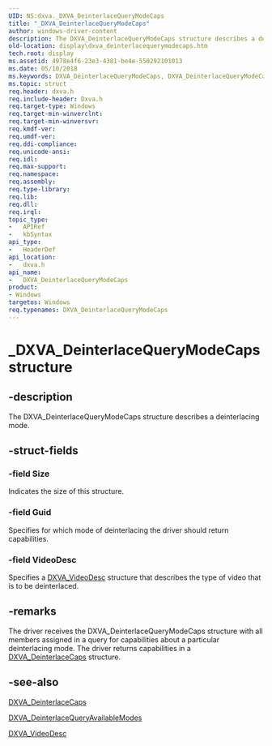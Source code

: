 ```yaml
---
UID: NS:dxva._DXVA_DeinterlaceQueryModeCaps
title: "_DXVA_DeinterlaceQueryModeCaps"
author: windows-driver-content
description: The DXVA_DeinterlaceQueryModeCaps structure describes a deinterlacing mode.
old-location: display\dxva_deinterlacequerymodecaps.htm
tech.root: display
ms.assetid: 4978e4f6-23e3-4381-be4e-550292101013
ms.date: 05/10/2018
ms.keywords: DXVA_DeinterlaceQueryModeCaps, DXVA_DeinterlaceQueryModeCaps structure [Display Devices], _DXVA_DeinterlaceQueryModeCaps, display.dxva_deinterlacequerymodecaps, dxva/DXVA_DeinterlaceQueryModeCaps, dxvaref_a9b0a8a8-0a11-417c-a356-6b39cb1f7ddb.xml
ms.topic: struct
req.header: dxva.h
req.include-header: Dxva.h
req.target-type: Windows
req.target-min-winverclnt: 
req.target-min-winversvr: 
req.kmdf-ver: 
req.umdf-ver: 
req.ddi-compliance: 
req.unicode-ansi: 
req.idl: 
req.max-support: 
req.namespace: 
req.assembly: 
req.type-library: 
req.lib: 
req.dll: 
req.irql: 
topic_type:
-	APIRef
-	kbSyntax
api_type:
-	HeaderDef
api_location:
-	dxva.h
api_name:
-	DXVA_DeinterlaceQueryModeCaps
product:
- Windows
targetos: Windows
req.typenames: DXVA_DeinterlaceQueryModeCaps
---
```


# _DXVA_DeinterlaceQueryModeCaps structure


## -description


The DXVA_DeinterlaceQueryModeCaps structure describes a deinterlacing mode. 


## -struct-fields




### -field Size

Indicates the size of this structure.


### -field Guid

Specifies for which mode of deinterlacing the driver should return capabilities.


### -field VideoDesc

Specifies a <a href="https://msdn.microsoft.com/library/windows/hardware/ff564070">DXVA_VideoDesc</a> structure that describes the type of video that is to be deinterlaced.


## -remarks



The driver receives the DXVA_DeinterlaceQueryModeCaps structure with all members assigned in a query for capabilities about a particular deinterlacing mode. The driver returns capabilities in a <a href="https://msdn.microsoft.com/library/windows/hardware/ff563939">DXVA_DeinterlaceCaps</a> structure.




## -see-also




<a href="https://msdn.microsoft.com/library/windows/hardware/ff563939">DXVA_DeinterlaceCaps</a>



<a href="https://msdn.microsoft.com/library/windows/hardware/ff563951">DXVA_DeinterlaceQueryAvailableModes</a>



<a href="https://msdn.microsoft.com/library/windows/hardware/ff564070">DXVA_VideoDesc</a>
 

 

